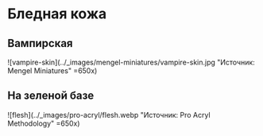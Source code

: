 # Бледная кожа

## Вампирская

![vampire-skin](../_images/mengel-miniatures/vampire-skin.jpg "Источник: Mengel Miniatures" =650x)

## На зеленой базе

![flesh](../_images/pro-acryl/flesh.webp "Источник: Pro Acryl Methodology" =650x)
